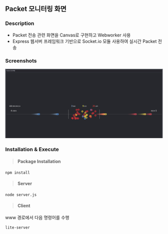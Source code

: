 ## __Packet 모니터링 화면__
### __Description__

- Packet 전송 관련 화면을 Canvas로 구현하고 Webworker 사용 
- Express 웹서버 프레임워크 기반으로 Socket.io 모듈 사용하여 실시간 Packet 전송

### __Screenshots__
![packet_view](www/images/packet_view.png)

### __Installation & Execute__
> #### Package Installation
    npm install
> #### Server
    node server.js
> #### Client
www 경로에서 다음 명령어를 수행
    
    lite-server
